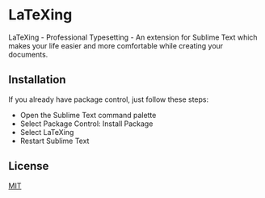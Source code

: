 # LaTeXing
LaTeXing - Professional Typesetting - An extension for Sublime Text which makes your life  easier and more comfortable while creating your documents.

## Installation

If you already have package control, just follow these steps:

- Open the Sublime Text command palette
- Select Package Control: Install Package
- Select LaTeXing
- Restart Sublime Text

## License

[MIT](https://opensource.org/licenses/MIT)
